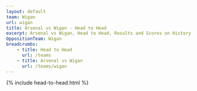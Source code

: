 ```yaml
---
layout: default
team: Wigan
url: wigan
title: Arsenal vs Wigan - Head to Head
excerpt: Arsenal vs Wigan, Head to Head, Results and Scores on History of Arsenal Football Club
OppositionTeam: Wigan
breadcrumbs:
    - title: Head to Head
      url: /teams
    - title: Arsenal vs Wigan
      url: /teams/wigan
---
```


{% include head-to-head.html %}